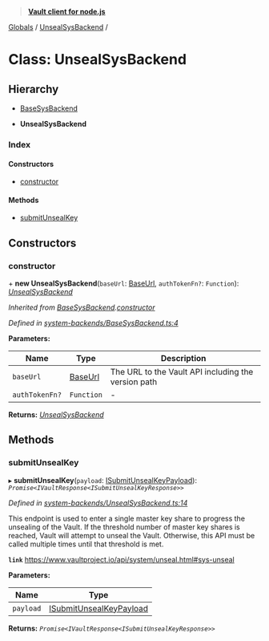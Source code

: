 > **[Vault client for node.js](../README.md)**

[Globals](../globals.md) / [UnsealSysBackend](unsealsysbackend.md) /

# Class: UnsealSysBackend

## Hierarchy

  * [BaseSysBackend](basesysbackend.md)

  * **UnsealSysBackend**

### Index

#### Constructors

* [constructor](unsealsysbackend.md#constructor)

#### Methods

* [submitUnsealKey](unsealsysbackend.md#submitunsealkey)

## Constructors

###  constructor

\+ **new UnsealSysBackend**(`baseUrl`: [BaseUrl](../globals.md#baseurl), `authTokenFn?`: `Function`): *[UnsealSysBackend](unsealsysbackend.md)*

*Inherited from [BaseSysBackend](basesysbackend.md).[constructor](basesysbackend.md#constructor)*

*Defined in [system-backends/BaseSysBackend.ts:4](https://github.com/theogravity/vault-tacular/blob/c36eea1/src/system-backends/BaseSysBackend.ts#L4)*

**Parameters:**

Name | Type | Description |
------ | ------ | ------ |
`baseUrl` | [BaseUrl](../globals.md#baseurl) | The URL to the Vault API including the version path |
`authTokenFn?` | `Function` | - |

**Returns:** *[UnsealSysBackend](unsealsysbackend.md)*

## Methods

###  submitUnsealKey

▸ **submitUnsealKey**(`payload`: [ISubmitUnsealKeyPayload](../interfaces/iunsealsysbackend.isubmitunsealkeypayload.md)): *`Promise<IVaultResponse<ISubmitUnsealKeyResponse>>`*

*Defined in [system-backends/UnsealSysBackend.ts:14](https://github.com/theogravity/vault-tacular/blob/c36eea1/src/system-backends/UnsealSysBackend.ts#L14)*

This endpoint is used to enter a single master key share to progress the unsealing of the
Vault. If the threshold number of master key shares is reached, Vault will attempt to unseal
the Vault. Otherwise, this API must be called multiple times until that threshold is met.

**`link`** https://www.vaultproject.io/api/system/unseal.html#sys-unseal

**Parameters:**

Name | Type |
------ | ------ |
`payload` | [ISubmitUnsealKeyPayload](../interfaces/iunsealsysbackend.isubmitunsealkeypayload.md) |

**Returns:** *`Promise<IVaultResponse<ISubmitUnsealKeyResponse>>`*
